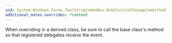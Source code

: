 ```yaml
---
uid: System.Windows.Forms.ToolStripComboBox.OnSelectionChangeCommitted(System.EventArgs)
additional_notes.overrides: *content
---
```


<p>When overriding <xref href="System.Windows.Forms.ToolStripComboBox.OnSelectionChangeCommitted(System.EventArgs)"></xref> in a derived class, be sure to call the base class's <xref href="System.Windows.Forms.ToolStripComboBox.OnSelectionChangeCommitted(System.EventArgs)"></xref> method so that registered delegates receive the event.</p>


